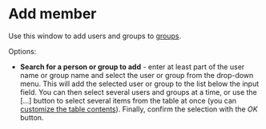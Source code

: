 # Add member
 
Use this window to add users and groups to [groups](../create-group).
  
Options:
 
- **Search for a person or group to add** - enter at least part of the user name or group name and select the user or group from the drop-down menu. This will add the selected user or group to the list below the input field. You can then select several users and groups at a time, or use the [...] button to select several items from the table at once (you can [customize the table contents](../../../../../alvao-asset-management/working-with-tables)). Finally, confirm the selection with the *OK* button.
